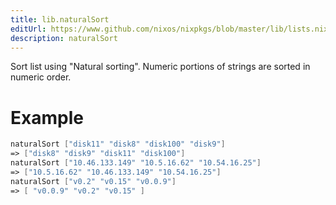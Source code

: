 ```yaml
---
title: lib.naturalSort
editUrl: https://www.github.com/nixos/nixpkgs/blob/master/lib/lists.nix#L814C17
description: naturalSort
---
```


Sort list using "Natural sorting".
Numeric portions of strings are sorted in numeric order.

# Example

```nix
naturalSort ["disk11" "disk8" "disk100" "disk9"]
=> ["disk8" "disk9" "disk11" "disk100"]
naturalSort ["10.46.133.149" "10.5.16.62" "10.54.16.25"]
=> ["10.5.16.62" "10.46.133.149" "10.54.16.25"]
naturalSort ["v0.2" "v0.15" "v0.0.9"]
=> [ "v0.0.9" "v0.2" "v0.15" ]
```
